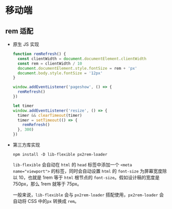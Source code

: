 # 移动端

## rem 适配

- 原生 JS 实现

    ```js
    function remRefresh() {
      const clientWidth = document.documentElement.clientWidth
      const rem = clientWidth / 10
      document.documentElement.style.fontSize = rem + 'px'
      document.body.style.fontSize = '12px'
    }
    
    window.addEventListener('pageshow', () => {
      remRefresh()
    })
    
    let timer
    window.addEventListener('resize', () => {
      timer && clearTimeout(timer)
      timer = setTimeout(() => {
        remRefresh()
      }, 300)
    })
    ```

- 第三方库实现

    ```shell
    npm install -D lib-flexible px2rem-loader
    ```

    `lib-flexible` 会自动在 `html` 的 `head` 标签中添加一个 `<meta name="viewport">` 
    的标签，同时会自动设置 `html` 的 `font-size` 为屏幕宽度除以 10，也就是 1rem 等于 `html` 根节点的 `font-size`。假如设计稿的宽度是 750px，那么 1rem 就等于 75px。
    
    一般来说，`lib-flexible` 会与 `px2rem-loader` 搭配使用，`px2rem-loader` 会自动将 CSS 中的`px` 转换成 `rem`。


